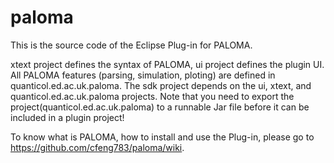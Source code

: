 # paloma
This is the source code of the Eclipse Plug-in for PALOMA. 

xtext project defines the syntax of PALOMA, ui project defines the plugin UI. All PALOMA features (parsing, simulation, ploting) are defined in quanticol.ed.ac.uk.paloma. The sdk project depends on the ui, xtext,  and quanticol.ed.ac.uk.paloma projects. Note that you need to export the project(quanticol.ed.ac.uk.paloma) to a runnable Jar file before it can be included in a plugin project!






To know what is PALOMA, how to install and use the Plug-in, please go to https://github.com/cfeng783/paloma/wiki.



